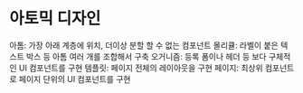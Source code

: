 # 아토믹 디자인

아톰: 가장 아래 계층에 위치, 더이상 분할 할 수 없는 컴포넌트
몰리큘: 라벨이 붙은 텍스트 박스 등 아톰 여러 개를 조합해서 구축
오거니즘: 등록 폼이나 헤더 등 보다 구체적인 UI 컴포넌트를 구현
템플릿: 페이지 전체의 레이아웃을 구현
페이지: 최상위 컴포넌트로 페이지 단위의 UI 컴포넌트를 구현
